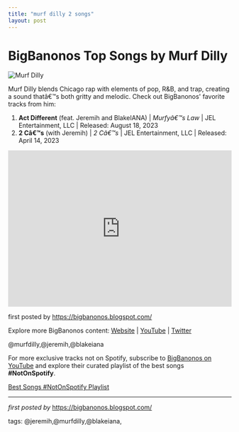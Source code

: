 ```yaml
---
title: "murf dilly 2 songs"
layout: post
---
```

<h1>BigBanonos Top Songs by Murf Dilly</h1>
<img src="https://yt3.googleusercontent.com/4UZKsWVroDKERfmxB2DeD8IL-_A42jL9rcEblYaiAmkN8GYy6kqA7SCoZm91TivH1H6WAF4yVQ=s900-c-k-c0x00ffffff-no-rj" alt="Murf Dilly"> <p>Murf Dilly blends Chicago rap with elements of pop, R&B, and trap, creating a sound thatâ€™s both gritty and melodic. Check out BigBanonos' favorite tracks from him:</p> <ol> <li><strong>Act Different</strong> (feat. Jeremih and BlakeIANA) | <em>Murfyâ€™s Law</em> | JEL Entertainment, LLC | Released: August 18, 2023</li> <li><strong>2 Câ€™s</strong> (with Jeremih) | <em>2 Câ€™s</em> | JEL Entertainment, LLC | Released: April 14, 2023</li>
</ol> <div> <iframe src="https://open.spotify.com/embed/playlist/5p9fok0IiYszvq4oLsgPkX?utm_source=generator" width="100%" height="352" frameborder="0" allow="autoplay; clipboard-write; encrypted-media; fullscreen; picture-in-picture" loading="lazy"></iframe>
</div> <p>first posted by <a href="https://bigbanonos.blogspot.com/">https://bigbanonos.blogspot.com/</a></p> <div> <p>Explore more BigBanonos content: <a href="https://bigbanonos.blogspot.com/">Website</a> | <a href="https://www.youtube.com/@BigBanonos">YouTube</a> | <a href="https://x.com/bigbanonos">Twitter</a></p>
</div> <!-- Tags -->
<p>@murfdilly,@jeremih,@blakeiana</p>


<!--Subscribe and Playlist Links-->
<div>
    <p>For more exclusive tracks not on Spotify, subscribe to <a href="https://www.youtube.com/@BigBanonos" target="_blank">BigBanonos on YouTube</a> and explore their curated playlist of the best songs <strong>#NotOnSpotify</strong>.</p>
    <p><a href="https://www.youtube.com/playlist?list=PLtuNtuTatqI0kFahUCbtbfenC_ET5O_tr" target="_blank">Best Songs #NotOnSpotify Playlist<br /></a></p></div>

<hr />

<p><em>first posted by</em> <a href="https://bigbanonos.blogspot.com/" rel="noopener" target="_new">https://bigbanonos.blogspot.com/</a></p>

<p>tags: @jeremih,@murfdilly,@blakeiana,</p>
